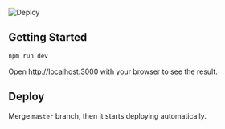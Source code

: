 ![Deploy](https://github.com/sslife-tech/blogv2/workflows/Deploy/badge.svg)

## Getting Started

```bash
npm run dev
```

Open [http://localhost:3000](http://localhost:3000) with your browser to see the result.

## Deploy

Merge `master` branch, then it starts deploying automatically. 
